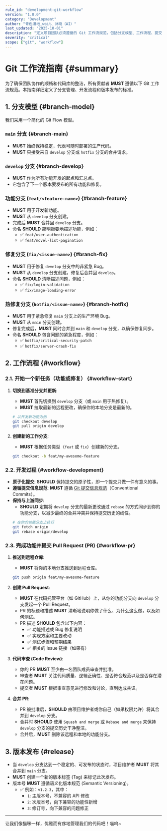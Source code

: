 ```yaml
---
rule_id: "development-git-workflow"
version: "1.0.0"
category: "Development"
author: "青色漫地_wait、沐晓（AI）"
last_updated: "2025-10-01"
description: "定义项目团队必须遵循的 Git 工作流规范，包括分支模型、工作流程、提交规范和版本发布策略，以确保代码库的整洁、协作的顺畅和版本发布的稳定。"
severity: "critical"
scope: ["git", "workflow"]
---
```


# Git 工作流指南 {#summary}

为了确保团队协作的顺畅和代码库的整洁，所有贡献者 **MUST** 遵循以下 Git 工作流规范。本指南详细定义了分支管理、开发流程和版本发布的标准。

## 1. 分支模型 {#branch-model}

我们采用一个简化的 Git Flow 模型。

### `main` 分支 {#branch-main}

- **MUST** 始终保持稳定，代表可随时部署的生产代码。
- **MUST** 只接受来自 `develop` 分支或 `hotfix` 分支的合并请求。

### `develop` 分支 {#branch-develop}

- **MUST** 作为所有功能开发的起点和汇总点。
- 它包含了下一个版本要发布的所有功能和修复。

### 功能分支 (`feat/<feature-name>`) {#branch-feature}

- **MUST** 用于开发新功能。
- **MUST** 从 `develop` 分支创建。
- 完成后 **MUST** 合并回 `develop` 分支。
- 命名 **SHOULD** 简明扼要地描述功能，例如：
  - ✅ `feat/user-authentication`
  - ✅ `feat/novel-list-pagination`

### 修复分支 (`fix/<issue-name>`) {#branch-fix}

- **MUST** 用于修复 `develop` 分支中的非紧急 Bug。
- **MUST** 从 `develop` 分支创建，修复后合并回 `develop`。
- 命名 **SHOULD** 清晰描述问题，例如：
  - ✅ `fix/login-validation`
  - ✅ `fix/image-loading-error`

### 热修复分支 (`hotfix/<issue-name>`) {#branch-hotfix}

- **MUST** 用于紧急修复 `main` 分支上的生产环境 Bug。
- **MUST** 从 `main` 分支创建。
- 修复完成后，**MUST** 同时合并到 `main` 和 `develop` 分支，以确保修复同步。
- 命名 **SHOULD** 包含问题的紧急程度，例如：
  - ✅ `hotfix/critical-security-patch`
  - ✅ `hotfix/server-crash-fix`

## 2. 工作流程 {#workflow}

### 2.1. 开始一个新任务（功能或修复） {#workflow-start}

1.  **切换到基准分支并更新**:
    - **MUST** 首先切换到 `develop` 分支（或 `main` 用于热修复）。
    - **MUST** 拉取最新的远程更改，确保你的本地分支是最新的。
    ```bash
    # 以开发新功能为例
    git checkout develop
    git pull origin develop
    ```

2.  **创建新的工作分支**:
    - **MUST** 根据任务类型（`feat` 或 `fix`）创建新的分支。
    ```bash
    git checkout -b feat/my-awesome-feature
    ```

### 2.2. 开发过程 {#workflow-development}

- **原子化提交**: **SHOULD** 保持提交的原子性，即一个提交只做一件有意义的事。
- **遵循提交信息规范**: **MUST** 遵循 [Git 提交信息规范](./coding-style.md#git-commit-message-spec)（Conventional Commits）。
- **保持与上游同步**:
  - **SHOULD** 定期将 `develop` 分支的最新更改通过 `rebase` 的方式同步到你的功能分支，以减少最终的合并冲突并保持提交历史的线性。
  ```bash
  # 在你的功能分支上执行
  git fetch origin
  git rebase origin/develop
  ```

### 2.3. 完成功能并提交 Pull Request (PR) {#workflow-pr}

1.  **推送到远程仓库**:
    - **MUST** 将你的本地分支推送到远程仓库。
    ```bash
    git push origin feat/my-awesome-feature
    ```

2.  **创建 Pull Request**:
    - **MUST** 在代码托管平台（如 GitHub）上，从你的功能分支向 `develop` 分支发起一个 Pull Request。
    - PR 的标题和描述 **MUST** 清晰地说明你做了什么、为什么这么做，以及如何测试。
    - PR 描述 **SHOULD** 包含以下内容：
      - ✅ 功能描述或 Bug 修复说明
      - ✅ 实现方案和主要改动
      - ✅ 测试步骤和预期结果
      - ✅ 相关的 Issue 链接（如果有）

3.  **代码审查 (Code Review)**:
    - 你的 PR **MUST** 至少由一名团队成员审查并批准。
    - 审查者 **MUST** 关注代码质量、逻辑正确性、是否符合规范以及是否存在潜在问题。
    - 提交者 **MUST** 根据审查意见进行修改和讨论，直到达成共识。

4.  **合并 PR**:
    - PR 被批准后，**SHOULD** 由项目维护者或你自己（如果权限允许）将其合并到 `develop` 分支。
    - 合并时 **SHOULD** 使用 `Squash and merge` 或 `Rebase and merge` 来保持 `develop` 分支的提交历史干净整洁。
    - 合并后，**MUST** 删除该远程和本地的功能分支。

## 3. 版本发布 {#release}

- 当 `develop` 分支达到一个稳定的、可发布的状态时，项目维护者 **MUST** 将其合并到 `main` 分支。
- **MUST** 创建一个新的版本标签 (Tag) 来标记此次发布。
- 版本号 **MUST** 遵循语义化版本规范 (Semantic Versioning)。
  - ✅ 例如：`v1.2.3`，其中：
    - `1`: 主版本号，不兼容的 API 修改
    - `2`: 次版本号，向下兼容的功能性新增
    - `3`: 修订号，向下兼容的问题修正

---

让我们像猫咪一样，优雅而有序地管理我们的代码吧！喵呜~